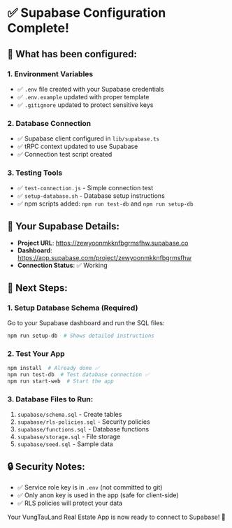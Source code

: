 # ✅ Supabase Configuration Complete!

## 🎯 What has been configured:

### 1. Environment Variables
- ✅ `.env` file created with your Supabase credentials
- ✅ `.env.example` updated with proper template
- ✅ `.gitignore` updated to protect sensitive keys

### 2. Database Connection
- ✅ Supabase client configured in `lib/supabase.ts`
- ✅ tRPC context updated to use Supabase
- ✅ Connection test script created

### 3. Testing Tools
- ✅ `test-connection.js` - Simple connection test
- ✅ `setup-database.sh` - Database setup instructions
- ✅ npm scripts added: `npm run test-db` and `npm run setup-db`

## 🔗 Your Supabase Details:
- **Project URL**: https://zewyoonmkknfbgrmsfhw.supabase.co
- **Dashboard**: https://app.supabase.com/project/zewyoonmkknfbgrmsfhw
- **Connection Status**: ✅ Working

## 🚀 Next Steps:

### 1. Setup Database Schema (Required)
Go to your Supabase dashboard and run the SQL files:
```bash
npm run setup-db  # Shows detailed instructions
```

### 2. Test Your App
```bash
npm install  # Already done ✅
npm run test-db  # Test database connection ✅
npm run start-web  # Start the app
```

### 3. Database Files to Run:
1. `supabase/schema.sql` - Create tables
2. `supabase/rls-policies.sql` - Security policies  
3. `supabase/functions.sql` - Database functions
4. `supabase/storage.sql` - File storage
5. `supabase/seed.sql` - Sample data

## 🔒 Security Notes:
- ✅ Service role key is in `.env` (not committed to git)
- ✅ Only anon key is used in the app (safe for client-side)
- ✅ RLS policies will protect your data

Your VungTauLand Real Estate App is now ready to connect to Supabase! 🎉